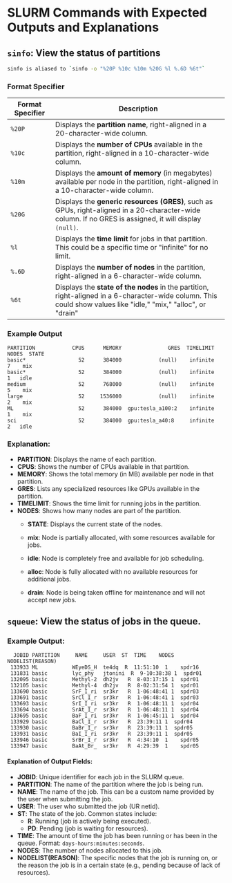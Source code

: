 # SLURM Commands with Expected Outputs and Explanations

## `sinfo`: View the status of partitions

```bash
sinfo is aliased to `sinfo -o "%20P %10c %10m %20G %l %.6D %6t"`
```
### Format Specifier
| Format Specifier | Description                                                      |
|------------------|------------------------------------------------------------------|
| `%20P`           | Displays the **partition name**, right-aligned in a 20-character-wide column. |
| `%10c`           | Displays the **number of CPUs** available in the partition, right-aligned in a 10-character-wide column. |
| `%10m`           | Displays the **amount of memory** (in megabytes) available per node in the partition, right-aligned in a 10-character-wide column. |
| `%20G`           | Displays the **generic resources (GRES)**, such as GPUs, right-aligned in a 20-character-wide column. If no GRES is assigned, it will display `(null)`. |
| `%l`             | Displays the **time limit** for jobs in that partition. This could be a specific time or "infinite" for no limit. |
| `%.6D`           | Displays the **number of nodes** in the partition, right-aligned in a 6-character-wide column. |
| `%6t`            | Displays the **state of the nodes** in the partition, right-aligned in a 6-character-wide column. This could show values like "idle," "mix," "alloc", or "drain" |


### Example Output
```text
PARTITION            CPUS      MEMORY               GRES  TIMELIMIT  NODES  STATE
basic*                 52      384000            (null)    infinite      7    mix
basic*                 52      384000            (null)    infinite      1   idle
medium                 52      768000            (null)    infinite      5    mix
large                  52     1536000            (null)    infinite      2    mix
ML                     52      384000  gpu:tesla_a100:2    infinite      1    mix
sci                    52      384000  gpu:tesla_a40:8     infinite      2   idle
```

### Explanation:
- **PARTITION**: Displays the name of each partition.
- **CPUS**: Shows the number of CPUs available in that partition.
- **MEMORY**: Shows the total memory (in MB) available per node in that partition.
- **GRES**: Lists any specialized resources like GPUs available in the partition.
- **TIMELIMIT**: Shows the time limit for running jobs in the partition.
- **NODES**: Shows how many nodes are part of the partition.
    - **STATE**: Displays the current state of the nodes.

    - **mix**: Node is partially allocated, with some resources available for jobs.
    - **idle**: Node is completely free and available for job scheduling.
    - **alloc**: Node is fully allocated with no available resources for additional jobs.
    - **drain**: Node is being taken offline for maintenance and will not accept new jobs.

## `squeue`: View the status of jobs in the queue.
### Example Output:
```plaintext
  JOBID PARTITION     NAME     USER  ST  TIME    NODES NODELIST(REASON)
 133933 ML           WEyeDS_H  te4dq  R  11:51:10  1    spdr16
 131831 basic        lyc_phy   jtonini  R  9-10:38:38 1  spdr01
 132095 basic        Methyl-2  dh2jv   R  8-03:17:15 1  spdr01
 132105 basic        Methyl-4  dh2jv   R  8-02:31:54 1  spdr01
 133690 basic        SrF_I_ri  sr3kr   R  1-06:48:41 1  spdr03
 133691 basic        SrCl_I_r  sr3kr   R  1-06:48:41 1  spdr03
 133693 basic        SrI_I_ri  sr3kr   R  1-06:48:11 1  spdr04
 133694 basic        SrAt_I_r  sr3kr   R  1-06:48:11 1  spdr04
 133695 basic        BaF_I_ri  sr3kr   R  1-06:45:11 1  spdr04
 133929 basic        BaCl_I_r  sr3kr   R  23:39:11 1  spdr04
 133930 basic        BaBr_I_r  sr3kr   R  23:39:11 1  spdr05
 133931 basic        BaI_I_ri  sr3kr   R  23:39:11 1  spdr05
 133946 basic        SrBr_I_r  sr3kr   R  4:34:10  1    spdr05
 133947 basic        BaAt_Br_  sr3kr   R  4:29:39  1    spdr05
```
#### Explanation of Output Fields:

- **JOBID**: Unique identifier for each job in the SLURM queue.
- **PARTITION**: The name of the partition where the job is being run.
- **NAME**: The name of the job. This can be a custom name provided by the user when submitting the job.
- **USER**: The user who submitted the job (UR netid).
- **ST**: The state of the job. Common states include:
  - **R**: Running (job is actively being executed).
  - **PD**: Pending (job is waiting for resources).
- **TIME**: The amount of time the job has been running or has been in the queue. Format: `days-hours:minutes:seconds`.
- **NODES**: The number of nodes allocated to this job.
- **NODELIST(REASON)**: The specific nodes that the job is running on, or the reason the job is in a certain state (e.g., pending because of lack of resources).

